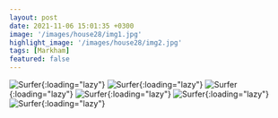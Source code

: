 ```yaml
---
layout: post
date: 2021-11-06 15:01:35 +0300
image: '/images/house28/img1.jpg'
highlight_image: '/images/house28/img2.jpg'
tags: [Markham]
featured: false
---
```


![Surfer]({{site.baseurl}}/images/house28/img3.jpg){:loading="lazy"}
![Surfer]({{site.baseurl}}/images/house28/img4.jpg){:loading="lazy"}
![Surfer]({{site.baseurl}}/images/house28/img5.jpg){:loading="lazy"}
![Surfer]({{site.baseurl}}/images/house28/img6.jpg){:loading="lazy"}
![Surfer]({{site.baseurl}}/images/house28/img7.jpg){:loading="lazy"}
![Surfer]({{site.baseurl}}/images/house28/img8.jpg){:loading="lazy"} 